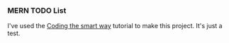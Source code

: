 ### MERN TODO List

I've used the [Coding the smart way](https://codingthesmartway.com/the-mern-stack-tutorial-building-a-react-crud-application-from-start-to-finish-part-1/) tutorial to make this project. It's just a test.
